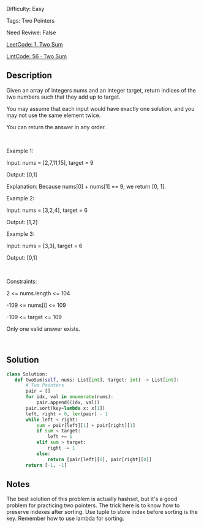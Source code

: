 Difficulty: Easy

Tags: Two Pointers

Need Reviwe: False

[LeetCode: 1. Two Sum](https://leetcode.com/problems/two-sum/)

[LintCode: 56 · Two Sum](https://lintcode.com/problem/56 )

## Description 

Given an array of integers nums and an integer target, return indices of the two numbers such that they add up to target.

You may assume that each input would have exactly one solution, and you may not use the same element twice.

You can return the answer in any order.

 

Example 1:



Input: nums = [2,7,11,15], target = 9

Output: [0,1]

Explanation: Because nums[0] + nums[1] == 9, we return [0, 1].



Example 2:



Input: nums = [3,2,4], target = 6

Output: [1,2]



Example 3:



Input: nums = [3,3], target = 6

Output: [0,1]



 

Constraints:



2 <= nums.length <= 104

-109 <= nums[i] <= 109

-109 <= target <= 109

Only one valid answer exists.



 

## Solution 
 ```python 
class Solution:
    def twoSum(self, nums: List[int], target: int) -> List[int]:
        # Two Pointers
        pair = []
        for idx, val in enumerate(nums):
            pair.append((idx, val))
        pair.sort(key=lambda x: x[1])
        left, right = 0, len(pair) - 1
        while left < right:
            sum = pair[left][1] + pair[right][1]
            if sum < target:
                left += 1
            elif sum > target:
                right -= 1
            else:
                return [pair[left][0], pair[right][0]]
        return [-1, -1]
 ``` 
## Notes
The best solution of this problem is actually hashset, but it's a good problem for practicing two pointers. The trick here is to know how to
preserve indexes after sorting. Use tuple to store index before sorting is the key. Remember how to use lambda for sorting.